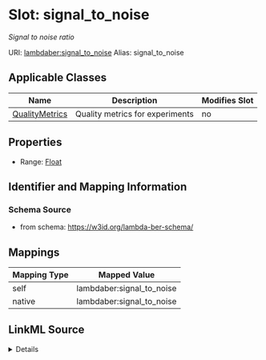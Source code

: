 

# Slot: signal_to_noise 


_Signal to noise ratio_





URI: [lambdaber:signal_to_noise](https://w3id.org/lambda-ber-schema/signal_to_noise)
Alias: signal_to_noise

<!-- no inheritance hierarchy -->





## Applicable Classes

| Name | Description | Modifies Slot |
| --- | --- | --- |
| [QualityMetrics](QualityMetrics.md) | Quality metrics for experiments |  no  |






## Properties

* Range: [Float](Float.md)




## Identifier and Mapping Information






### Schema Source


* from schema: https://w3id.org/lambda-ber-schema/




## Mappings

| Mapping Type | Mapped Value |
| ---  | ---  |
| self | lambdaber:signal_to_noise |
| native | lambdaber:signal_to_noise |




## LinkML Source

<details>
```yaml
name: signal_to_noise
description: Signal to noise ratio
from_schema: https://w3id.org/lambda-ber-schema/
rank: 1000
alias: signal_to_noise
owner: QualityMetrics
domain_of:
- QualityMetrics
range: float

```
</details>